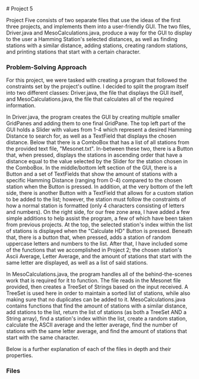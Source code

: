 ﻿﻿﻿# Project 5Project Five consists of two separate files that use the ideas of the first three projects, and implements them into a user-friendly GUI. The two files, Driver.java and MesoCalculations.java,  produce a way for the GUI to display to the user a Hamming Station's selected distances, as well as finding stations with a similar distance, adding stations, creating random stations, and printing stations that start with a certain character.### Problem-Solving ApproachFor this project, we were tasked with creating a program that followed the constraints set by the project's outline. I decided to split the program itself into two different classes: Driver.java, the file that displays the GUI itself, and MesoCalculations.java, the file that calculates all of the required information.In Driver.java, the program creates the GUI by creating multiple smaller GridPanes and adding them to one final GridPane. The top left part of the GUI holds a Slider with values from 1-4 which represent a desired Hamming Distance to search for, as well as a TextField that displays the chosen distance. Below that there is a ComboBox that has a list of all stations from the provided text file, "Mesonet.txt". In-between these two, there is a Button that, when pressed, displays the stations in ascending order that have a distance equal to the value selected by the Slider for the station chosen in the ComboBox. In the middle/bottom left section of the GUI, there is a Button and a set of TextFields that show the amount of stations with a specific Hamming Distance (ranging from 0-4) compared to the chosen station when the Button is pressed. In addition, at the very bottom of the left side, there is another Button with a TextField that allows for a custom station to be added to the list; however, the station must follow the constraints of how a normal station is formatted (only 4 characters consisting of letters and numbers). On the right side, for our free zone area, I have added a few simple additions to help assist the program, a few of which have been taken from previous projects. At the top, the selected station's index within the list of stations is displayed when the "Calculate HD" Button is pressed. Beneath that, there is a button that, when pressed, adds a station of random uppercase letters and numbers to the list. After that, I have included some of the functions that we accomplished in Project 2; the chosen station's Ascii Average, Letter Average, and the amount of stations that start with the same letter are displayed, as well as a list of said stations.In MesoCalculations.java, the program handles all of the behind-the-scenes work that is required for it to function. The file reads in the Mesonet file provided, then creates a TreeSet of Strings based on the input received. A TreeSet is used here in order to maintain a sorted list of stations, while also making sure that no duplicates can be added to it. MesoCalculations.java contains functions that find the amount of stations with a similar distance, add stations to the list, return the list of stations (as both a TreeSet AND a String array), find a station's index within the list, create a random station, calculate the ASCII average and the letter average, find the number of stations with the same letter average, and find the amount of stations that start with the same character.Below is a further explanation of each of the files in depth and their properties.### Files